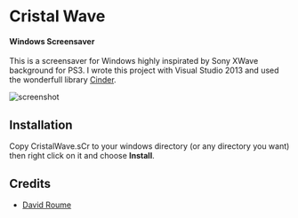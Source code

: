 Cristal Wave
============
#### Windows Screensaver ####

This is a screensaver for Windows highly inspirated by Sony XWave background for PS3.
I wrote this project with Visual Studio 2013 and used the wonderfull library [Cinder](http://libcinder.org//).

![screenshot](https://raw.github.com/NeKoFu/CristalWave/master/assets/screenshot.png)

## Installation

Copy CristalWave.sCr to your windows directory (or any directory you want) then right click on it and choose **Install**.

## Credits

* [David Roume](http://www.mime-com.org/neko)
